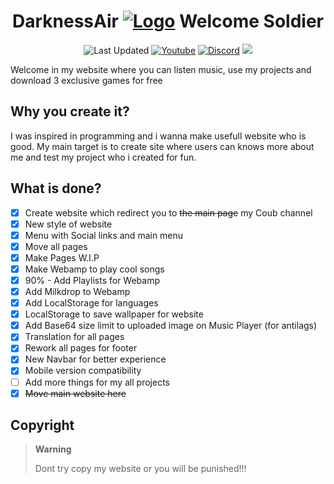 <div align="center">

# DarknessAir [![Logo](https://cdn.discordapp.com/attachments/763842296697061377/961243254840516688/b3a5359531eff2ede4a19f224cf3540fada9ad3b_full-removebg-preview.png)](https://blackuspl.github.io/DarknessAir)  Welcome Soldier

![Last Updated](https://img.shields.io/github/last-commit/BlackusPL/DarknessAir?logo=visualstudiocode)
[![Youtube](https://img.shields.io/youtube/channel/views/UCIDoGSUVBBE9kfXawsvJyQA?label=Youtube%20Views&style=social)](https://www.youtube.com/c/BlackusPL)
[![Discord](https://discord.com/api/guilds/762615939723690016/widget.png?style=shield)](https://discord.com/invite/4P8cAWqkqY)
[![](https://img.shields.io/badge/Status-Online-green?logo=github)](https://BlackusPL.github.io/DarknessAir)
</div>

Welcome in my website where you can listen music, use my projects and download 3 exclusive games for free

## Why you create it?

I was inspired in programming and i wanna make usefull website who is good.
My main target is to create site where users can knows more about me and test my project who i created for fun.

## What is done?

- [x] Create website which redirect you to ~~the main page~~ my Coub channel
- [x] New style of website
- [x] Menu with Social links and main menu
- [x] Move all pages 
- [x] Make Pages W.I.P
- [x] Make Webamp to play cool songs
- [x] 90% - Add Playlists for Webamp
- [x] Add Milkdrop to Webamp
- [x] Add LocalStorage for languages
- [x] LocalStorage to save wallpaper for website
- [x] Add Base64 size limit to uploaded image on Music Player (for antilags)
- [x] Translation for all pages
- [x] Rework all pages for footer
- [x] New Navbar for better experience
- [x] Mobile version compatibility
- [ ] Add more things for my all projects
- [x] ~~Move main website here~~

## Copyright

> **Warning**
> 
> Dont try copy my website or you will be punished!!!
